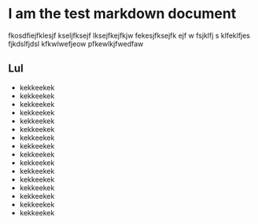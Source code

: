 # I am the test markdown document
fkosdfiejfklesjf kseljfksejf lksejfkejfkjw fekesjfksejfk ejf w
 fsjklfj s klfeklfjes
 fjkdslfjdsl kfkwlwefjeow pfkewlkjfwedfaw

 ## Lul
 * kekkeekek
 * kekkeekek
 * kekkeekek
 * kekkeekek
 * kekkeekek
 * kekkeekek
 * kekkeekek
 * kekkeekek
 * kekkeekek
 * kekkeekek
 * kekkeekek
 * kekkeekek
 * kekkeekek
 * kekkeekek
 * kekkeekek
 * kekkeekek
